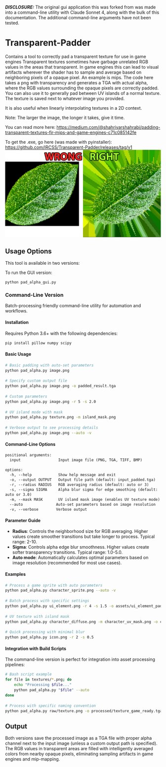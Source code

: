 ***DISCLOSURE:*** The original gui application this was forked from was made into a command-line utility with Claude Sonnet 4, along with the bulk of this documentation. The additional command-line arguments have not been tested.

# Transparent-Padder

Contains a tool to correctly pad a transparent texture for use in game engines 
Transparent textures sometimes have garbage unrelated RGB values in the areas that transparent. In game engines this can lead to visual artifacts wherever the shader has to sample and average based on neighboring pixels of a opaque pixel. An example is mips. The code here takes a png with transparency and generates a TGA with actual alpha, where the RGB values surrounding the opaque pixels are correctly padded. You can also use it to generally pad between UV islands of a normal texture. The texture is saved next to whatever image you provided.

It is also useful when linearly interpolating textures in a 2D context. 

Note: The larger the image, the longer it takes, give it time.

You can read more here: https://medium.com/@shahriyarshahrabi/padding-transparent-textures-fir-mips-and-game-engines-c71c085142fe

To get the .exe, go here (was made with pyinstaller): https://github.com/IRCSS/Transparent-Padder/releases/tag/v1
![cover](documentation/cover.jpg "Padding Transparency")

## Usage Options

This tool is available in two versions:

To run the GUI version:
```bash
python pad_alpha_gui.py
```

### Command-Line Version
Batch-processing friendly command-line utility for automation and workflows.

#### Installation
Requires Python 3.6+ with the following dependencies:
```bash
pip install pillow numpy scipy
```

#### Basic Usage
```bash
# Basic padding with auto-set parameters
python pad_alpha.py image.png

# Specify custom output file
python pad_alpha.py image.png -o padded_result.tga

# Custom parameters
python pad_alpha.py image.png -r 5 -s 2.0

# UV island mode with mask
python pad_alpha.py texture.png -m island_mask.png

# Verbose output to see processing details
python pad_alpha.py image.png --auto -v
```

#### Command-Line Options
```
positional arguments:
  input                 Input image file (PNG, TGA, TIFF, BMP)

options:
  -h, --help            Show help message and exit
  -o, --output OUTPUT   Output file path (default: input_padded.tga)
  -r, --radius RADIUS   RGB averaging radius (default: auto or 3)
  -s, --sigma SIGMA     Alpha blur sigma for edge smoothing (default: auto or 3.0)
  -m, --mask MASK       UV island mask image (enables UV texture mode)
  --auto               Auto-set parameters based on image resolution
  -v, --verbose        Verbose output
```

#### Parameter Guide
- **Radius**: Controls the neighborhood size for RGB averaging. Higher values create smoother transitions but take longer to process. Typical range: 2-10.
- **Sigma**: Controls alpha edge blur smoothness. Higher values create softer transparency transitions. Typical range: 1.0-5.0.
- **Auto mode**: Automatically calculates optimal parameters based on image resolution (recommended for most use cases).

#### Examples
```bash
# Process a game sprite with auto parameters
python pad_alpha.py character_sprite.png --auto -v

# Batch process with specific settings
python pad_alpha.py ui_element.png -r 4 -s 1.5 -o assets/ui_element_padded.tga

# UV texture with island mask
python pad_alpha.py character_diffuse.png -m character_uv_mask.png -o character_diffuse_padded.tga

# Quick processing with minimal blur
python pad_alpha.py icon.png -r 2 -s 0.5
```

#### Integration with Build Scripts
The command-line version is perfect for integration into asset processing pipelines:

```bash
# Bash script example
for file in textures/*.png; do
    echo "Processing $file..."
    python pad_alpha.py "$file" --auto
done

# Process with specific naming convention
python pad_alpha.py raw/texture.png -o processed/texture_game_ready.tga
```

## Output
Both versions save the processed image as a TGA file with proper alpha channel next to the input image (unless a custom output path is specified). The RGB values in transparent areas are filled with intelligently averaged colors from nearby opaque pixels, eliminating sampling artifacts in game engines and mip-mapping.